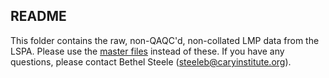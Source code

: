 ## README 

This folder contains the raw, non-QAQC'd, non-collated LMP data from the LSPA. Please use the [master files](https://github.com/Lake-Sunapee-Protective-Association/LMP/tree/main/master%20files) instead of these. If you have any questions, please contact Bethel Steele (steeleb@caryinstitute.org).